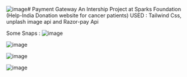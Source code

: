 ![image](https://github.com/Om29001/payment-gatway/assets/86549121/3c1b0cd7-817c-45b3-99d2-c8f8d9b52e75)# Payment Gateway
An Intership Project at Sparks Foundation
(Help-India Donation website for cancer patients)
USED : Tailwind Css, unplash image api and Razor-pay Api

Some Snaps : 
![image](https://github.com/Om29001/payment-gatway/assets/86549121/a98957b5-57fc-473d-8da1-3cf522ae3ebd)

![image](https://github.com/Om29001/payment-gatway/assets/86549121/26023730-c7c3-44f6-bd62-7f1d7f9c5d3e)

![image](https://github.com/Om29001/payment-gatway/assets/86549121/25f30829-551b-4833-b574-f9eb1ab36591)

![image](https://github.com/Om29001/payment-gatway/assets/86549121/2f6b172b-c802-4d7f-9d5d-3a9ed06e11a0)

